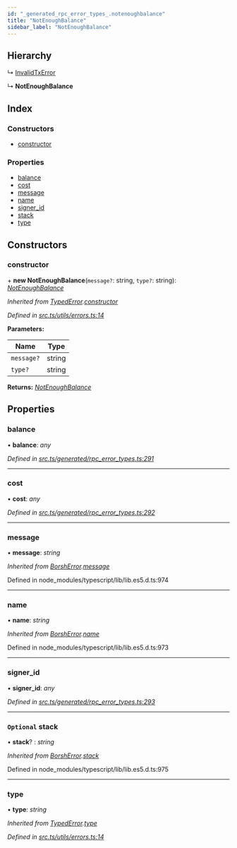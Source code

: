```yaml
---
id: "_generated_rpc_error_types_.notenoughbalance"
title: "NotEnoughBalance"
sidebar_label: "NotEnoughBalance"
---
```


## Hierarchy

  ↳ [InvalidTxError](_generated_rpc_error_types_.invalidtxerror.md)

  ↳ **NotEnoughBalance**

## Index

### Constructors

* [constructor](_generated_rpc_error_types_.notenoughbalance.md#constructor)

### Properties

* [balance](_generated_rpc_error_types_.notenoughbalance.md#balance)
* [cost](_generated_rpc_error_types_.notenoughbalance.md#cost)
* [message](_generated_rpc_error_types_.notenoughbalance.md#message)
* [name](_generated_rpc_error_types_.notenoughbalance.md#name)
* [signer_id](_generated_rpc_error_types_.notenoughbalance.md#signer_id)
* [stack](_generated_rpc_error_types_.notenoughbalance.md#optional-stack)
* [type](_generated_rpc_error_types_.notenoughbalance.md#type)

## Constructors

###  constructor

\+ **new NotEnoughBalance**(`message?`: string, `type?`: string): *[NotEnoughBalance](_generated_rpc_error_types_.notenoughbalance.md)*

*Inherited from [TypedError](_utils_errors_.typederror.md).[constructor](_utils_errors_.typederror.md#constructor)*

*Defined in [src.ts/utils/errors.ts:14](https://github.com/nearprotocol/nearlib/blob/213b318/src.ts/utils/errors.ts#L14)*

**Parameters:**

Name | Type |
------ | ------ |
`message?` | string |
`type?` | string |

**Returns:** *[NotEnoughBalance](_generated_rpc_error_types_.notenoughbalance.md)*

## Properties

###  balance

• **balance**: *any*

*Defined in [src.ts/generated/rpc_error_types.ts:291](https://github.com/nearprotocol/nearlib/blob/213b318/src.ts/generated/rpc_error_types.ts#L291)*

___

###  cost

• **cost**: *any*

*Defined in [src.ts/generated/rpc_error_types.ts:292](https://github.com/nearprotocol/nearlib/blob/213b318/src.ts/generated/rpc_error_types.ts#L292)*

___

###  message

• **message**: *string*

*Inherited from [BorshError](_utils_serialize_.borsherror.md).[message](_utils_serialize_.borsherror.md#message)*

Defined in node_modules/typescript/lib/lib.es5.d.ts:974

___

###  name

• **name**: *string*

*Inherited from [BorshError](_utils_serialize_.borsherror.md).[name](_utils_serialize_.borsherror.md#name)*

Defined in node_modules/typescript/lib/lib.es5.d.ts:973

___

###  signer_id

• **signer_id**: *any*

*Defined in [src.ts/generated/rpc_error_types.ts:293](https://github.com/nearprotocol/nearlib/blob/213b318/src.ts/generated/rpc_error_types.ts#L293)*

___

### `Optional` stack

• **stack**? : *string*

*Inherited from [BorshError](_utils_serialize_.borsherror.md).[stack](_utils_serialize_.borsherror.md#optional-stack)*

Defined in node_modules/typescript/lib/lib.es5.d.ts:975

___

###  type

• **type**: *string*

*Inherited from [TypedError](_utils_errors_.typederror.md).[type](_utils_errors_.typederror.md#type)*

*Defined in [src.ts/utils/errors.ts:14](https://github.com/nearprotocol/nearlib/blob/213b318/src.ts/utils/errors.ts#L14)*
